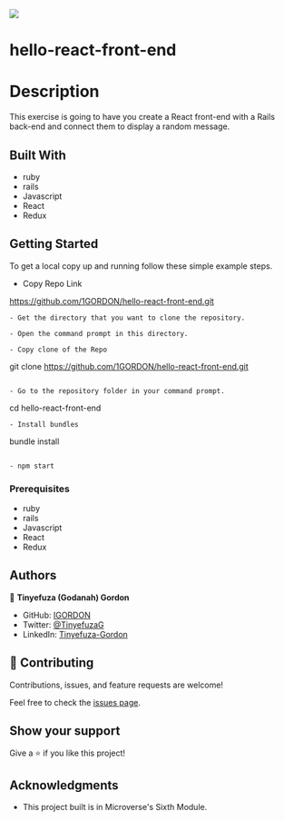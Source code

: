 ![](https://img.shields.io/badge/Microverse-blueviolet)

# hello-react-front-end

# Description

This exercise is going to have you create a React front-end with a Rails back-end and connect them to display a random message.


## Built With

- ruby
- rails
- Javascript
- React
- Redux

## Getting Started

To get a local copy up and running follow these simple example steps.

- Copy Repo Link

https://github.com/1GORDON/hello-react-front-end.git
```
- Get the directory that you want to clone the repository.

- Open the command prompt in this directory.

- Copy clone of the Repo

```
git clone https://github.com/1GORDON/hello-react-front-end.git
```

- Go to the repository folder in your command prompt.

```
cd hello-react-front-end
```
- Install bundles

```
bundle install
```

- npm start
```

### Prerequisites

- ruby
- rails
- Javascript
- React
- Redux


## Authors

👤 **Tinyefuza 
(Godanah) Gordon** 

- GitHub: [IGORDON](https://github.com/1GORDON)
- Twitter: [@TinyefuzaG](https://twitter.com/GTinyefuza) 
- LinkedIn: [Tinyefuza-Gordon](https://www.linkedin.com/in/tinyefuza-gordon/)




## 🤝 Contributing

Contributions, issues, and feature requests are welcome!

Feel free to check the [issues page](../../issues/).

## Show your support

Give a ⭐️ if you like this project!

## Acknowledgments

- This project built is in Microverse's Sixth Module.